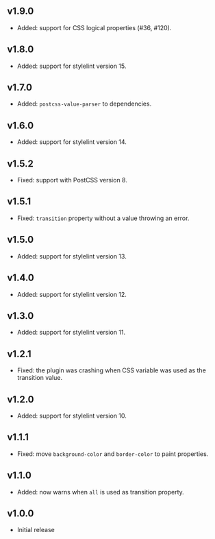 ## v1.9.0

- Added: support for CSS logical properties (#36, #120). 

## v1.8.0

- Added: support for stylelint version 15.

## v1.7.0

- Added: `postcss-value-parser` to dependencies.

## v1.6.0

- Added: support for stylelint version 14.

## v1.5.2

- Fixed: support with PostCSS version 8.

## v1.5.1

- Fixed: `transition` property without a value throwing an error.

## v1.5.0

- Added: support for stylelint version 13.

## v1.4.0

- Added: support for stylelint version 12.

## v1.3.0

- Added: support for stylelint version 11.

## v1.2.1

- Fixed: the plugin was crashing when CSS variable was used as the transition value.

## v1.2.0

- Added: support for stylelint version 10.

## v1.1.1

- Fixed: move `background-color` and `border-color` to paint properties.

## v1.1.0

- Added: now warns when `all` is used as transition property.

## v1.0.0

- Initial release
